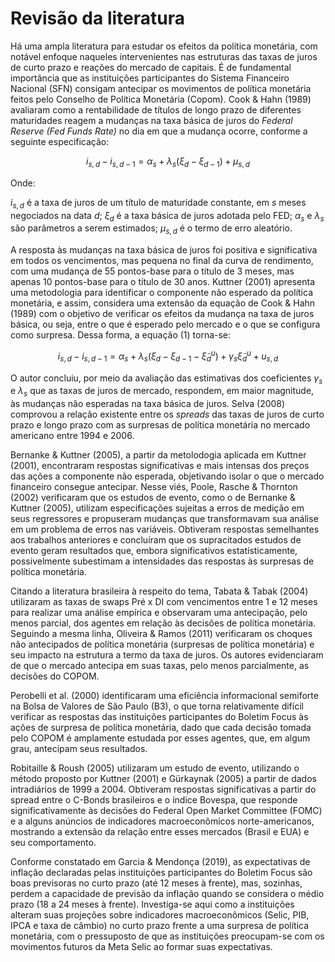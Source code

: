 # Revisão da literatura

Há uma ampla literatura para estudar os efeitos da política monetária, com notável enfoque naqueles intervenientes nas estruturas das taxas de juros de curto prazo e reações do mercado de capitais. É de fundamental importância que as instituições participantes do Sistema Financeiro Nacional (SFN) consigam antecipar os movimentos de política monetária feitos pelo Conselho de Política Monetária (Copom). Cook & Hahn (1989) avaliaram como a rentabilidade de títulos de longo prazo de diferentes maturidades reagem a mudanças na taxa básica de juros do *Federal Reserve (Fed Funds Rate)* no dia em que a mudança ocorre, conforme a seguinte especificação:

$$
i_{s,d}-i_{s,d-1}=\alpha_s+ \lambda_s(\xi_d-
\xi_{d-1})+\mu_{s,d}
$$

Onde:

$i_{s,d}$ é a taxa de juros de um título de maturidade constante, em $s$ meses negociados na data $d$;
$\xi_d$ é a taxa básica de juros adotada pelo FED;
$\alpha_s$ e $\lambda_s$ são parâmetros a serem estimados;
$\mu_{s,d}$ é o termo de erro aleatório.

A resposta às mudanças na taxa básica de juros foi positiva e significativa em todos os vencimentos, mas pequena no final da curva de rendimento, com uma mudança de 55 pontos-base para o título de 3 meses, mas apenas 10 pontos-base para o título de 30 anos. Kuttner (2001) apresenta uma metodologia para identificar o componente não esperado da política monetária, e assim, considera uma extensão da equação de Cook & Hahn (1989) com o objetivo de verificar os efeitos da mudança na taxa de juros básica, ou seja, entre o que é esperado pelo mercado e o que se configura como surpresa. Dessa forma, a equação (1) torna-se:

$$
i_{s, d}-i_{s, d-1}=\alpha_{s}+\lambda_{s}(\xi_{d}-\xi_{d-1}-\tilde{\xi}_{d}^{u})+\gamma_{s} \tilde{\xi}_{d}^{u}+u_{s, d}
$$

O autor concluiu, por meio da avaliação das estimativas dos coeficientes $\gamma_{s}$ e $\lambda_s$ que as taxas de juros de mercado, respondem, em maior magnitude, às mudanças não esperadas na taxa básica de juros. Selva (2008) comprovou a relação existente entre os *spreads* das taxas de juros de curto prazo e longo prazo com as surpresas de política monetária no mercado americano entre 1994 e 2006.

Bernanke & Kuttner (2005), a partir da metolodogia aplicada em Kuttner (2001), encontraram respostas significativas e mais intensas dos preços das ações a componente não esperada, objetivando isolar o que o mercado financeiro consegue antecipar. Nesse viés, Poole, Rasche & Thornton (2002) verificaram que os estudos de evento, como o de Bernanke & Kuttner (2005), utilizam especificações sujeitas a erros de medição em seus regressores e propuseram mudanças que transformavam sua análise em um problema de erros nas variáveis. Obtiveram respostas semelhantes aos trabalhos anteriores e concluíram que os supracitados estudos de evento geram resultados que, embora significativos estatísticamente, possivelmente subestimam a intensidades das respostas às surpresas de política monetária.

Citando a literatura brasileira à respeito do tema, Tabata & Tabak (2004) utilizaram as taxas de swaps Pré x DI com vencimentos entre 1 e 12 meses para realizar uma análise empírica e observaram uma antecipação, pelo menos parcial, dos agentes em relação às decisões de política monetária. Seguindo a mesma linha, Oliveira & Ramos (2011) verificaram os choques não antecipados de política monetária (surpresas de política monetária) e seu impacto na estrutura a termo da taxa de juros. Os autores evidenciaram de que o mercado antecipa em suas taxas, pelo menos parcialmente, as decisões do COPOM. 

Perobelli et al. (2000) identificaram uma eficiência informacional semiforte na Bolsa de Valores de São Paulo (B3), o que torna relativamente difícil verificar as respostas das instituições participantes do Boletim Focus às ações de surpresa de política monetária, dado que cada decisão tomada pelo COPOM é amplamente estudada por esses agentes, que, em algum grau, antecipam seus resultados.

Robitaille & Roush (2005) utilizaram um estudo de evento, utilizando o método proposto por Kuttner (2001) e Gürkaynak (2005) a partir de dados intradiários de 1999 a 2004. Obtiveram respostas significativas a partir do spread entre o C-Bonds brasileiros e o índice Bovespa, que responde significativamente às decisões do Federal Open Market Committee (FOMC) e a alguns anúncios de indicadores macroeconômicos norte-americanos, mostrando a extensão da relação entre esses mercados (Brasil e EUA) e seu comportamento. 

Conforme constatado em Garcia & Mendonça (2019), as expectativas de inflação declaradas pelas instituições participantes do Boletim Focus são boas previsoras no curto prazo (até 12 meses à frente), mas, sozinhas, perdem a capacidade de previsão da inflação quando se considera o médio prazo (18 a 24 meses à frente). Investiga-se aqui como a instituições alteram suas projeções sobre indicadores macroeconômicos (Selic, PIB, IPCA e taxa de câmbio) no curto prazo frente a uma surpresa de política monetária, com o pressuposto de que as instituições preocupam-se com os movimentos futuros da Meta Selic ao formar suas expectativas.	
